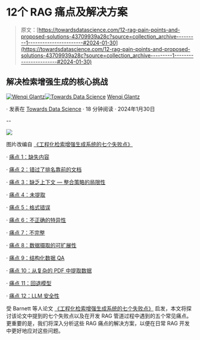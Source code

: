 # 12个 RAG 痛点及解决方案

> 原文：[https://towardsdatascience.com/12-rag-pain-points-and-proposed-solutions-43709939a28c?source=collection_archive---------1-----------------------#2024-01-30](https://towardsdatascience.com/12-rag-pain-points-and-proposed-solutions-43709939a28c?source=collection_archive---------1-----------------------#2024-01-30)

## 解决检索增强生成的核心挑战

[](https://medium.com/@wenqiglantz?source=post_page---byline--43709939a28c--------------------------------)[![Wenqi Glantz](../Images/65b518863e01aaa48ecc6b8ac6d1be60.png)](https://medium.com/@wenqiglantz?source=post_page---byline--43709939a28c--------------------------------)[](https://towardsdatascience.com/?source=post_page---byline--43709939a28c--------------------------------)[![Towards Data Science](../Images/a6ff2676ffcc0c7aad8aaf1d79379785.png)](https://towardsdatascience.com/?source=post_page---byline--43709939a28c--------------------------------) [Wenqi Glantz](https://medium.com/@wenqiglantz?source=post_page---byline--43709939a28c--------------------------------)

· 发表在 [Towards Data Science](https://towardsdatascience.com/?source=post_page---byline--43709939a28c--------------------------------) · 18 分钟阅读 · 2024年1月30日

--

![](../Images/1c4728bc154db87afb08383d116a7ed1.png)

图片改编自 [《工程化检索增强生成系统的七个失败点》](https://arxiv.org/pdf/2401.05856.pdf)

· [痛点 1：缺失内容](#777a)

· [痛点 2：错过了排名靠前的文档](#4dae)

· [痛点 3：缺乏上下文 — 整合策略的局限性](#f3dd)

· [痛点 4：未提取](#c43d)

· [痛点 5：格式错误](#71d0)

· [痛点 6：不正确的特异性](#4bd3)

· [痛点 7：不完整](#cea4)

· [痛点 8：数据摄取的可扩展性](#b0a5)

· [痛点 9：结构化数据 QA](#d3bc)

· [痛点 10：从复杂的 PDF 中提取数据](#93c0)

· [痛点 11：回退模型](#c20e)

· [痛点 12：LLM 安全性](#31f8)

受 Barnett 等人论文 [《工程化检索增强生成系统的七个失败点》](https://arxiv.org/pdf/2401.05856.pdf) 启发，本文将探讨该论文中提到的七个失败点以及在开发 RAG 管道过程中遇到的五个常见痛点。更重要的是，我们将深入分析这些 RAG 痛点的解决方案，以便在日常 RAG 开发中更好地应对这些问题。

